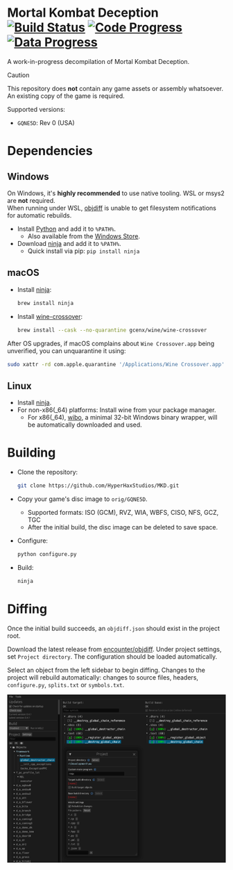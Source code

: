 Mortal Kombat Deception  
[![Build Status]][actions] [![Code Progress]][progress] [![Data Progress]][progress]
=============

<!--
Replace with your repository's URL.
-->
[Build Status]: https://github.com/HyperHaxStudios/MKD/actions/workflows/build.yml/badge.svg
[actions]: https://github.com/HyperHaxStudios/MKD/actions/workflows/build.yml
<!--
decomp.dev progress badges
See https://decomp.dev/api for an API overview.
-->
[Code Progress]: https://decomp.dev/HyperHaxStudios/MKD.svg?mode=shield&measure=code&label=Code
[Data Progress]: https://decomp.dev/HyperHaxStudios/MKD.svg?mode=shield&measure=data&label=Data
[progress]: https://decomp.dev/HyperHaxStudios/MKD

A work-in-progress decompilation of Mortal Kombat Deception.

> [!CAUTION]
> This repository does **not** contain any game assets or assembly whatsoever. An existing copy of the game is required.

Supported versions:

- `GQNE5D`: Rev 0 (USA)

Dependencies
============

Windows
--------

On Windows, it's **highly recommended** to use native tooling. WSL or msys2 are **not** required.  
When running under WSL, [objdiff](#diffing) is unable to get filesystem notifications for automatic rebuilds.

- Install [Python](https://www.python.org/downloads/) and add it to `%PATH%`.
  - Also available from the [Windows Store](https://apps.microsoft.com/store/detail/python-311/9NRWMJP3717K).
- Download [ninja](https://github.com/ninja-build/ninja/releases) and add it to `%PATH%`.
  - Quick install via pip: `pip install ninja`

macOS
------

- Install [ninja](https://github.com/ninja-build/ninja/wiki/Pre-built-Ninja-packages):

  ```sh
  brew install ninja
  ```

- Install [wine-crossover](https://github.com/Gcenx/homebrew-wine):

  ```sh
  brew install --cask --no-quarantine gcenx/wine/wine-crossover
  ```

After OS upgrades, if macOS complains about `Wine Crossover.app` being unverified, you can unquarantine it using:

```sh
sudo xattr -rd com.apple.quarantine '/Applications/Wine Crossover.app'
```

Linux
------

- Install [ninja](https://github.com/ninja-build/ninja/wiki/Pre-built-Ninja-packages).
- For non-x86(_64) platforms: Install wine from your package manager.
  - For x86(_64), [wibo](https://github.com/decompals/wibo), a minimal 32-bit Windows binary wrapper, will be automatically downloaded and used.

Building
========

- Clone the repository:

  ```sh
  git clone https://github.com/HyperHaxStudios/MKD.git
  ```

- Copy your game's disc image to `orig/GQNE5D`.
  - Supported formats: ISO (GCM), RVZ, WIA, WBFS, CISO, NFS, GCZ, TGC
  - After the initial build, the disc image can be deleted to save space.

- Configure:

  ```sh
  python configure.py
  ```
  
- Build:

  ```sh
  ninja
  ```

Diffing
=======

Once the initial build succeeds, an `objdiff.json` should exist in the project root.

Download the latest release from [encounter/objdiff](https://github.com/encounter/objdiff). Under project settings, set `Project directory`. The configuration should be loaded automatically.

Select an object from the left sidebar to begin diffing. Changes to the project will rebuild automatically: changes to source files, headers, `configure.py`, `splits.txt` or `symbols.txt`.

![](assets/objdiff.png)
